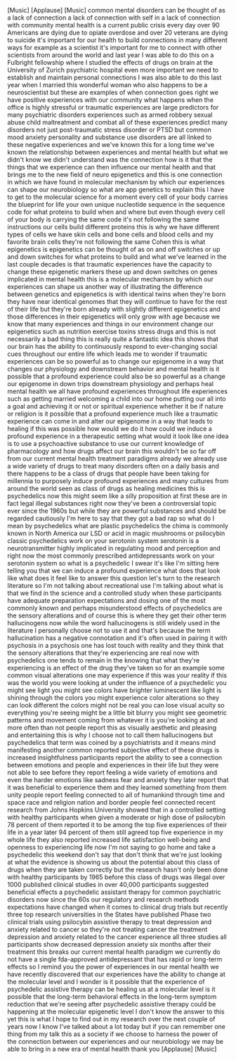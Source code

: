 
[Music]
[Applause]
[Music]
common mental disorders can be thought
of as a lack of connection a lack of
connection with self in a lack of
connection with community mental health
is a current public crisis every day
over 90 Americans are dying due to
opiate overdose and over 20 veterans are
dying to suicide it&#39;s important for our
health to build connections in many
different ways for example as a
scientist it&#39;s important for me to
connect with other scientists from
around the world and last year I was
able to do this on a Fulbright
fellowship where I studied the effects
of drugs on brain at the University of
Zurich psychiatric hospital even more
important we need to establish and
maintain personal connections I was also
able to do this last year when I married
this wonderful woman who also happens to
be a neuroscientist but these are
examples of when connection goes right
we have positive experiences with our
community what happens when the office
is highly stressful or traumatic
experiences are large predictors for
many psychiatric disorders experiences
such as armed robbery sexual abuse child
maltreatment and combat all of these
experiences predict many disorders not
just post-traumatic stress disorder or
PTSD but common mood anxiety personality
and substance use disorders are all
linked to these negative experiences and
we&#39;ve known this for a long time we&#39;ve
known the relationship between
experiences and mental health but what
we didn&#39;t know we didn&#39;t understand was
the connection how is it that the things
that we experience can then influence
our mental health and that brings me to
the new field of neuro epigenetics and
this is one connection in which we have
found in molecular mechanism by which
our experiences can shape our
neurobiology so what are app genetics to
explain this I have to get to the
molecular science for a moment every
cell of your body
carries the blueprint for life your own
unique
nucleotide sequence in the sequence code
for what proteins to build when and
where but even though every cell of your
body is carrying the same code it&#39;s not
following the same instructions our
cells build different proteins this is
why we have different types of cells we
have skin cells and bone cells and blood
cells and my favorite brain cells
they&#39;re not following the same Cohen
this is what epigenetics is epigenetics
can be thought of as on and off switches
or up and down switches for what
proteins to build and what we&#39;ve learned
in the last couple decades is that
traumatic experiences have the capacity
to change these epigenetic markers these
up and down switches on genes implicated
in mental health this is a molecular
mechanism by which our experiences can
shape us another way of illustrating the
difference between genetics and
epigenetics is with identical twins when
they&#39;re born they have near identical
genomes that they will continue to have
for the rest of their life but they&#39;re
born already with slightly different
epigenetics and those differences in
their epigenetics will only grow with
age because we know that many
experiences and things in our
environment change our epigenetics such
as nutrition exercise toxins stress
drugs and this is not necessarily a bad
thing
this is really quite a fantastic idea
this shows that our brain has the
ability to continuously respond to
ever-changing social cues throughout our
entire life which leads me to wonder if
traumatic experiences can be so powerful
as to change our epigenome in a way that
changes our physiology and downstream
behavior and mental health is it
possible that a profound experience
could also be so powerful as a change
our epigenome in down trips downstream
physiology and perhaps heal mental
health we all have profound experiences
throughout life experiences such as
getting married welcoming a child into
our home putting our all into a goal and
achieving it or not
or spiritual experience whether it be if
nature or religion is it possible that a
profound experience much like a
traumatic experience can come in and
alter our epigenome in a way that leads
to healing if this was possible how
would we do it how could we induce a
profound experience in a therapeutic
setting what would it look like one idea
is to use a psychoactive substance to
use our current knowledge of
pharmacology and how drugs affect our
brain this wouldn&#39;t be so far off from
our current mental health treatment
paradigms already we already use a wide
variety of drugs to treat many disorders
often on a daily basis and there happens
to be a class of drugs that people have
been taking for millennia to purposely
induce profound experiences and many
cultures from around the world seen as
class of drugs as healing medicines
this is psychedelics now this might seem
like a silly proposition at first these
are in fact legal illegal substances
right now they&#39;ve been a controversial
topic ever since the 1960s but while
they are powerful substances and should
be regarded cautiously I&#39;m here to say
that they got a bad rap so what do I
mean by psychedelics what are plastic
psychedelics the chima is commonly known
in North America our LSD or acid in
magic mushrooms or psilocybin classic
psychedelics work on your serotonin
system serotonin is a neurotransmitter
highly implicated in regulating mood and
perception and right now the most
commonly prescribed antidepressants work
on your serotonin system so what is a
psychedelic I swear it&#39;s like I&#39;m
sitting here telling you that we can
induce a profound experience what does
that look like what does it feel like to
answer this question let&#39;s turn to the
research literature so I&#39;m not talking
about recreational use I&#39;m talking about
what is that we find in the science and
a controlled study when these
participants have adequate preparation
expectations and dosing
one of the most commonly known and
perhaps misunderstood effects of
psychedelics are the sensory alterations
and of course this is where they get
their other term hallucinogens now while
the word hallucinogens is still widely
used in the literature I personally
choose not to use it and that&#39;s because
the term hallucination has a negative
connotation and it&#39;s often used in
pairing it with psychosis in a psychosis
one has lost touch with reality and they
think that the sensory alterations that
they&#39;re experiencing are real now with
psychedelics one tends to remain in the
knowing that what they&#39;re experiencing
is an effect of the drug they&#39;ve taken
so for an example some common visual
alterations one may experience if this
was your reality if this was the world
you were looking at under the influence
of a psychedelic you might see light you
might see colors have brighter
luminescent like light is shining
through the colors you might experience
color alterations so they can look
different the colors might not be real
you can lose visual acuity so everything
you&#39;re seeing might be a little bit
blurry you might see geometric patterns
and movement coming from whatever it is
you&#39;re looking at and more often than
not people report this as visually
aesthetic and pleasing and entertaining
this is why I choose not to call them
hallucinogens but psychedelics that term
was coined by a psychiatrists and it
means mind manifesting another common
reported subjective effect of these
drugs is increased insightfulness
participants report the ability to see a
connection between emotions and people
and experiences in their life but they
were not able to see before they report
feeling a wide variety of emotions and
even the harder emotions like sadness
fear and anxiety they later report that
it was beneficial to experience them and
they learned something from them
unity people report feeling connected to
all of humankind through time and space
race and religion nation and border
people feel connected recent research
from Johns Hopkins University showed
that in a controlled setting with
healthy participants when given a
moderate or high dose of psilocybin 78
percent of them reported it to be among
the top five experiences of their life
in a year later 94 percent of them still
agreed top five experience in my whole
life they also reported increased life
satisfaction well-being and openness to
experiencing life now I&#39;m not saying to
go home and take a psychedelic this
weekend don&#39;t say that don&#39;t think that
we&#39;re just looking at what the evidence
is showing us about the potential about
this class of drugs when they are taken
correctly but the research hasn&#39;t only
been done with healthy participants by
1965 before this class of drugs was
illegal over 1000 published clinical
studies in over 40,000 participants
suggested beneficial effects a
psychedelic assistant therapy for common
psychiatric disorders
now since the 60s our regulatory and
research methods expectations have
changed when it comes to clinical drug
trials but recently three top research
universities in the States have
published Phase two clinical trials
using psilocybin assistive therapy to
treat depression and anxiety related to
cancer so they&#39;re not treating cancer
the treatment depression and anxiety
related to the cancer experience all
three studies all participants show
decreased depression anxiety six months
after their treatment this breaks our
current mental health paradigm we
currently do not have a single
fda-approved
antidepressant that has rapid or
long-term effects
so I remind you the power of experiences
in our mental health we have recently
discovered that our experiences have the
ability to change at the molecular level
and I wonder is it possible that the
experience of psychedelic assistive
therapy can be healing us at a molecular
level is it possible that the long-term
behavioral effects in the long-term
symptom reduction that we&#39;re seeing
after psychedelic assistive therapy
could be happening at the molecular
epigenetic level I don&#39;t know the answer
to this yet this is what I hope to find
out in my research over the next couple
of years now I know I&#39;ve talked about a
lot today but if you can remember one
thing from my talk this as a society if
we choose to harness the power of the
connection between our experiences and
our neurobiology we may be able to bring
in a new era of mental health thank you
[Applause]
[Music]
